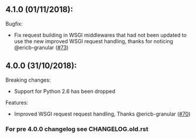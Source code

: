 ## 4.1.0 (01/11/2018):
Bugfix:
  - Fix request building in WSGI middlewares that had not been updated to use the new improved WSGI request handling, thanks for noticing @ericb-granular ([#73](https://github.com/MindscapeHQ/raygun4py/pull/73))

## 4.0.0 (31/10/2018):
Breaking changes:
  - Support for Python 2.6 has been dropped

Features:
  - Improved WSGI request request handling, Thanks @ericb-granular ([#70](https://github.com/MindscapeHQ/raygun4py/pull/70))

### For pre 4.0.0 changelog see CHANGELOG.old.rst
